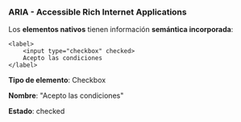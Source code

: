 ### ARIA - Accessible Rich Internet Applications

Los __elementos nativos__ tienen información __semántica incorporada__:

```
<label>
    <input type="checkbox" checked>
    Acepto las condiciones
</label>
```
__Tipo de elemento__: Checkbox

__Nombre__: "Acepto las condiciones"

__Estado__: checked
